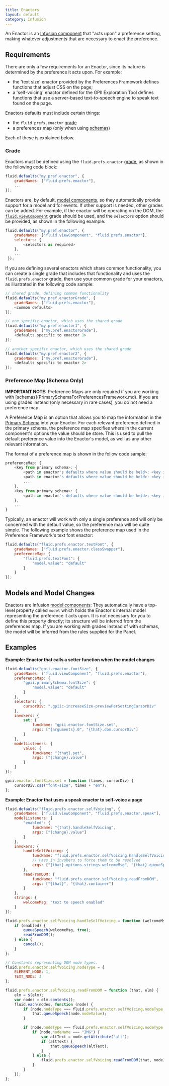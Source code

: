 ```yaml
---
title: Enactors
layout: default
category: Infusion
---
```


An Enactor is an [Infusion component](UnderstandingInfusionComponents.md) that "acts upon" a preference setting, making whatever adjustments that are necessary to enact the preference.

## Requirements ##

There are only a few requirements for an Enactor, since its nature is determined by the preference it acts upon. For example:

* the 'text size' enactor provided by the Preferences Framework defines functions that adjust CSS on the page;
* a 'self-voicing' enactor defined for the GPII Exploration Tool defines functions that use a server-based text-to-speech engine to speak text found on the page.

Enactors defaults must include certain things:

* the `fluid.prefs.enactor` [grade](ComponentGrades.md)
* a preferences map (only when using [schemas](PrimarySchemaForPreferencesFramework.md))

Each of these is explained below.

### Grade ###

Enactors must be defined using the `fluid.prefs.enactor` [grade](ComponentGrades.md), as shown in the following code block:

```javascript
fluid.defaults("my.pref.enactor", {
    gradeNames: ["fluid.prefs.enactor"],
    ...
});
```

Enactors are, by default, [model components](ComponentGrades.md), so they automatically provide support for a model and for events. If other support is needed, other grades can be added. For example, if the enactor will be operating on the DOM, the [`fluid.viewComponent`](https://github.com/fluid-project/infusion/blob/master/src/framework/core/js/FluidView.js#L40-L42) grade should be used, and the `selectors` option should be provided, as shown in the following example:

```javascript
fluid.defaults("my.pref.enactor", {
    gradeNames: ["fluid.viewComponent", "fluid.prefs.enactor"],
    selectors: {
        <selectors as required>
    },
    ...
 });
```

If you are defining several enactors which share common functionality, you can create a single grade that includes that functionality and uses the `fluid.prefs.enactor` grade, then use your common grade for your enactors, as illustrated in the following code sample:

```javascript
// shared grade, defining common functionality
fluid.defaults("my.pref.enactorGrade", {
    gradeNames: ["fluid.prefs.enactor"],
    <common defaults>
});

// one specific enactor, which uses the shared grade
fluid.defaults("my.pref.enactor1", {
    gradeNames: ["my.pref.enactorGrade"],
    <defaults specific to enactor 1>
});

// another specific enactor, which uses the shared grade
fluid.defaults("my.pref.enactor2", {
    gradeNames: ["my.pref.enactorGrade"],
    <defaults specific to enactor 2>
});
```

### Preference Map (Schema Only) ###

<div class="infusion-docs-note"><strong>IMPORTANT NOTE:</strong> Preference Maps are only required if you are working with [schemas](PrimarySchemaForPreferencesFramework.md). If you are using grades instead (only necessary in rare cases), you do not need a preference map.</div>

A Preference Map is an option that allows you to map the information in the [Primary Schema](PrimarySchemaForPreferencesFramework.md) into your Enactor. For each relevant preference defined in the primary schema, the preference map specifies where in the current component's options the value should be store. This is used to pull the default preference value into the Enactor's model, as well as any other relevant information.

The format of a preference map is shown in the follow code sample:

```javascript
preferenceMap: {
    <key from primary schema>: {
        <path in enactor's defaults where value should be held>: <key in primary schema where value held>,
        <path in enactor's defaults where value should be held>: <key in primary schema where value held>,
        ...
    },
    <key from primary schema>: {
        <path in enactor's defaults where value should be held>: <key in primary schema where value held>
    },
    ...
}
```

Typically, an enactor will work with only a single preference and will only be concerned with the default value, so the preference map will be quite simple. The following example shows the preference map used in the Preference Framework's text font enactor:

```javascript
fluid.defaults("fluid.prefs.enactor.textFont", {
    gradeNames: ["fluid.prefs.enactor.classSwapper"],
    preferenceMap: {
        "fluid.prefs.textFont": {
            "model.value": "default"
        }
    }
});
```

## Models and Model Changes ##

Enactors are Infusion [model components](tutorial-gettingStartedWithInfusion/ModelComponents.md): They automatically have a top-level property called `model` which holds the Enactor's internal model representing the preference it acts upon. It is not necessary for you to define this property directly; its structure will be inferred from the preferences map. If you are working with grades instead of with schemas, the model will be inferred from the rules supplied for the Panel.

## Examples ##

**Example: Enactor that calls a setter function when the model changes**

```javascript
fluid.defaults("gpii.enactor.fontSize", {
    gradeNames: ["fluid.viewComponent", "fluid.prefs.enactor"],
    preferenceMap: {
        "gpii.primarySchema.fontSize": {
            "model.value": "default"
        }
    },
    selectors: {
        cursorDiv: ".gpiic-increaseSize-previewPerSettingCursorDiv"
    },
    invokers: {
        set: {
            funcName: "gpii.enactor.fontSize.set",
            args: ["{arguments}.0", "{that}.dom.cursorDiv"]
        }
    },
    modelListeners: {
        value: {
            funcName: "{that}.set",
            args: ["{change}.value"]
        }
    }
});

gpii.enactor.fontSize.set = function (times, cursorDiv) {
    cursorDiv.css("font-size", times + "em");
};
```

**Example: Enactor that uses a speak enactor to self-voice a page**

```javascript
fluid.defaults("fluid.prefs.enactor.selfVoicing", {
    gradeNames: ["fluid.viewComponent", "fluid.prefs.enactor.speak"],
    modelListeners: {
        "enabled": {
            funcName: "{that}.handleSelfVoicing",
            args: ["{change}.value"]
        }
    },
    invokers: {
        handleSelfVoicing: {
            funcName: "fluid.prefs.enactor.selfVoicing.handleSelfVoicing",
            // Pass in invokers to force them to be resolved
            args: ["{that}.options.strings.welcomeMsg", "{that}.queueSpeech", "{that}.readFromDOM", "{that}.cancel", "{arguments}.0"]
        },
        readFromDOM: {
            funcName: "fluid.prefs.enactor.selfVoicing.readFromDOM",
            args: ["{that}", "{that}.container"]
        }
    },
    strings: {
        welcomeMsg: "text to speech enabled"
    }
});

fluid.prefs.enactor.selfVoicing.handleSelfVoicing = function (welcomeMsg, queueSpeech, readFromDOM, cancel, enabled) {
    if (enabled) {
        queueSpeech(welcomeMsg, true);
        readFromDOM();
    } else {
        cancel();
    }
};

// Constants representing DOM node types.
fluid.prefs.enactor.selfVoicing.nodeType = {
    ELEMENT_NODE: 1,
    TEXT_NODE: 3
};

fluid.prefs.enactor.selfVoicing.readFromDOM = function (that, elm) {
    elm = $(elm);
    var nodes = elm.contents();
    fluid.each(nodes, function (node) {
        if (node.nodeType === fluid.prefs.enactor.selfVoicing.nodeType.TEXT_NODE && node.nodeValue) {
            that.queueSpeech(node.nodeValue);
        }

        if (node.nodeType === fluid.prefs.enactor.selfVoicing.nodeType.ELEMENT_NODE && window.getComputedStyle(node).display !== "none") {
            if (node.nodeName === "IMG") {
                var altText = node.getAttribute("alt");
                if (altText) {
                    that.queueSpeech(altText);
                }
            } else {
                fluid.prefs.enactor.selfVoicing.readFromDOM(that, node);
            }
        }
    });
};
```
